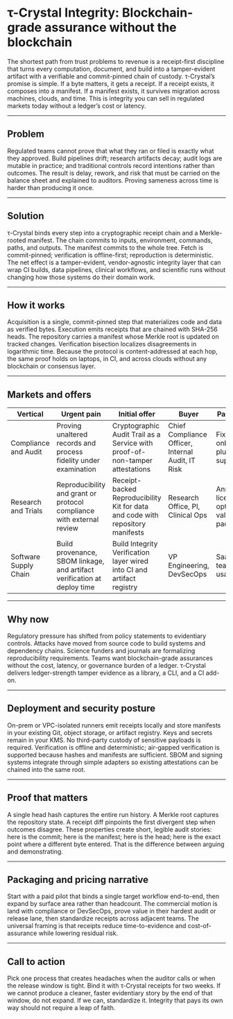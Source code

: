 # τ-Crystal Integrity: Blockchain-grade assurance without the blockchain

The shortest path from trust problems to revenue is a receipt-first discipline that turns every computation, document, and build into a tamper-evident artifact with a verifiable and commit-pinned chain of custody. τ-Crystal’s promise is simple. If a byte matters, it gets a receipt. If a receipt exists, it composes into a manifest. If a manifest exists, it survives migration across machines, clouds, and time. This is integrity you can sell in regulated markets today without a ledger’s cost or latency.

---
## Problem

Regulated teams cannot prove that what they ran or filed is exactly what they approved. Build pipelines drift; research artifacts decay; audit logs are mutable in practice; and traditional controls record intentions rather than outcomes. The result is delay, rework, and risk that must be carried on the balance sheet and explained to auditors. Proving sameness across time is harder than producing it once.

---
## Solution

τ-Crystal binds every step into a cryptographic receipt chain and a Merkle-rooted manifest. The chain commits to inputs, environment, commands, paths, and outputs. The manifest commits to the whole tree. Fetch is commit-pinned; verification is offline-first; reproduction is deterministic. The net effect is a tamper-evident, vendor-agnostic integrity layer that can wrap CI builds, data pipelines, clinical workflows, and scientific runs without changing how those systems do their domain work.

---
## How it works

Acquisition is a single, commit-pinned step that materializes code and data as verified bytes. Execution emits receipts that are chained with SHA-256 heads. The repository carries a manifest whose Merkle root is updated on tracked changes. Verification bisection localizes disagreements in logarithmic time. Because the protocol is content-addressed at each hop, the same proof holds on laptops, in CI, and across clouds without any blockchain or consensus layer.

---
## Markets and offers

| Vertical | Urgent pain | Initial offer | Buyer | Packaging | Price band |
|---|---|---|---|---|---|
| Compliance and Audit | Proving unaltered records and process fidelity under examination | Cryptographic Audit Trail as a Service with proof-of-non-tamper attestations | Chief Compliance Officer, Internal Audit, IT Risk | Fixed-fee onboarding plus annual support | $5K–$50K per implementation |
| Research and Trials | Reproducibility and grant or protocol compliance with external review | Receipt-backed Reproducibility Kit for data and code with repository manifests | Research Office, PI, Clinical Ops | Annual site license, optional validation pack | $10K–$100K per year |
| Software Supply Chain | Build provenance, SBOM linkage, and artifact verification at deploy time | Build Integrity Verification layer wired into CI and artifact registry | VP Engineering, DevSecOps | SaaS per team with usage tiers | $500–$5K per month |

---
## Why now

Regulatory pressure has shifted from policy statements to evidentiary controls. Attacks have moved from source code to build systems and dependency chains. Science funders and journals are formalizing reproducibility requirements. Teams want blockchain-grade assurances without the cost, latency, or governance burden of a ledger. τ-Crystal delivers ledger-strength tamper evidence as a library, a CLI, and a CI add-on.

---
## Deployment and security posture

On-prem or VPC-isolated runners emit receipts locally and store manifests in your existing Git, object storage, or artifact registry. Keys and secrets remain in your KMS. No third-party custody of sensitive payloads is required. Verification is offline and deterministic; air-gapped verification is supported because hashes and manifests are sufficient. SBOM and signing systems integrate through simple adapters so existing attestations can be chained into the same root.

---
## Proof that matters

A single head hash captures the entire run history. A Merkle root captures the repository state. A receipt diff pinpoints the first divergent step when outcomes disagree. These properties create short, legible audit stories: here is the commit; here is the manifest; here is the head; here is the exact point where a different byte entered. That is the difference between arguing and demonstrating.

---
## Packaging and pricing narrative

Start with a paid pilot that binds a single target workflow end-to-end, then expand by surface area rather than headcount. The commercial motion is land with compliance or DevSecOps, prove value in their hardest audit or release lane, then standardize receipts across adjacent teams. The universal framing is that receipts reduce time-to-evidence and cost-of-assurance while lowering residual risk.

---
## Call to action

Pick one process that creates headaches when the auditor calls or when the release window is tight. Bind it with τ-Crystal receipts for two weeks. If we cannot produce a cleaner, faster evidentiary story by the end of that window, do not expand. If we can, standardize it. Integrity that pays its own way should not require a leap of faith.
